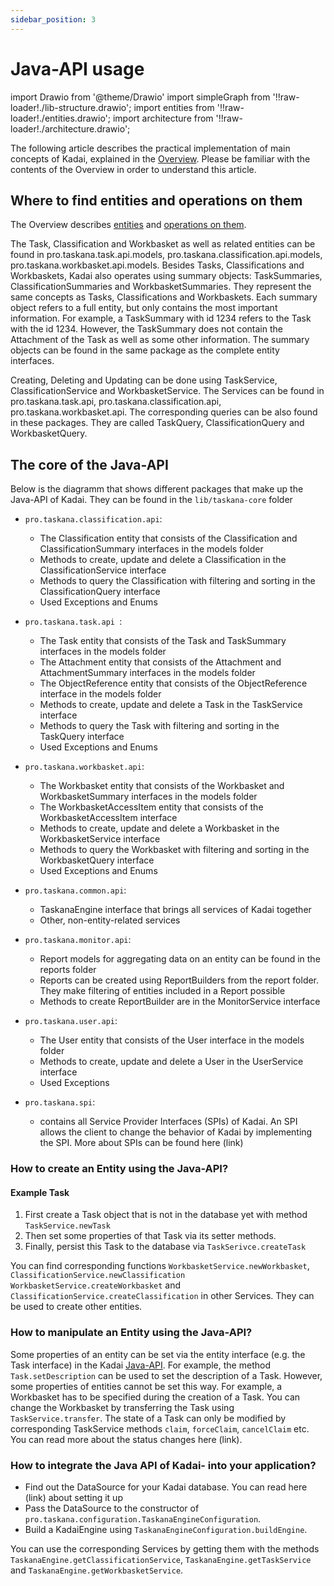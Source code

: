 ```yaml
---
sidebar_position: 3
---
```


# Java-API usage
import Drawio from '@theme/Drawio'
import simpleGraph from '!!raw-loader!./lib-structure.drawio';
import entities from '!!raw-loader!./entities.drawio';
import architecture from '!!raw-loader!./architecture.drawio';

The following article describes the practical implementation of main concepts of Kadai, explained in the [Overview](./overview.md). Please be familiar with the contents of the Overview in order to understand this article.

## Where to find entities and operations on them
The Overview describes [entities](./overview.md#taskana-entities) and [operations on them](./overview.md#operations-on-entities). 

The Task, Classification and Workbasket as well as related entities can be found in pro.taskana.task.api.models, pro.taskana.classification.api.models, pro.taskana.workbasket.api.models. Besides Tasks, Classifications and Workbaskets, Kadai also operates using summary objects: TaskSummaries, ClassificationSummaries and WorkbasketSummaries. They represent the same concepts as Tasks, Classifications and Workbaskets. Each summary object refers to a full entity, but only contains the most important information. For example, a TaskSummary with id 1234 refers to the Task with the id 1234. However, the TaskSummary does not contain the Attachment of the Task as well as some other information. The summary objects can be found in the same package as the complete entity interfaces.

Creating, Deleting and Updating can be done using TaskService, ClassificationService and WorkbasketService. The Services can be found in pro.taskana.task.api, pro.taskana.classification.api, pro.taskana.workbasket.api. The corresponding queries can be also found in these packages. They are called  TaskQuery, ClassificationQuery and WorkbasketQuery.

## The core of the Java-API 

Below is the diagramm that shows different packages that make up the Java-API of Kadai. They can be found in the ``lib/taskana-core`` folder
<Drawio content={simpleGraph} />
<br />

- ``pro.taskana.classification.api``:
    * The Classification entity that consists of the Classification and ClassificationSummary interfaces in the models folder
    * Methods to create, update and delete a Classification in the ClassificationService interface
    * Methods to query the Classification with filtering and sorting in the ClassificationQuery interface
    * Used Exceptions and Enums



- ``pro.taskana.task.api ``:
    - The Task entity that consists of the Task and TaskSummary interfaces in the models folder
    - The Attachment entity that consists of the Attachment and AttachmentSummary interfaces in the models folder
    - The ObjectReference entity that consists of the ObjectReference interface in the models folder
    - Methods to create, update and delete a Task in the TaskService interface
    - Methods to query the Task with filtering and sorting in the TaskQuery interface
    - Used Exceptions and Enums


- ``pro.taskana.workbasket.api``:
    - The Workbasket entity that consists of the Workbasket and WorkbasketSummary interfaces in the models folder
    - The WorkbasketAccessItem entity that consists of the WorkbasketAccessItem interface
    - Methods to create, update and delete a Workbasket in the WorkbasketService interface
    - Methods to query the Workbasket with filtering and sorting in the WorkbasketQuery interface
    - Used Exceptions and Enums 


- ``pro.taskana.common.api``:
    - TaskanaEngine interface that brings all services of Kadai together
    - Other, non-entity-related services


- ``pro.taskana.monitor.api``: 
    - Report models for aggregating data on an entity can be found in the reports folder
    - Reports can be created using ReportBuilders from the report folder. They make filtering of entities included in a Report possible
    - Methods to create ReportBuilder are in the MonitorService interface


- ``pro.taskana.user.api``: 
    - The User entity that consists of the User interface in the models folder
    - Methods to create, update and delete a User in the UserService interface
    - Used Exceptions 

- ``pro.taskana.spi``: 
    - contains all Service Provider Interfaces (SPIs) of Kadai. An SPI allows the client to change the behavior of Kadai by implementing the SPI. More about SPIs can be found here (link)

### How to create an Entity using the Java-API? 

#### Example Task 
1. First create a Task object that is not in the database yet with method 
    ```TaskService.newTask```
2. Then set some properties of that Task via its setter methods.
3. Finally, persist this Task to the database via ```TaskSerivce.createTask```

You can find corresponding functions ```WorkbasketService.newWorkbasket```, ```ClassificationService.newClassification```  ```WorkbasketService.createWorkbasket``` and ```ClassificationService.createClassification``` in other Services. They can be used to create other entities.

### How to manipulate an Entity using the Java-API? 
Some properties of an entity can be set via the entity interface (e.g. the Task interface) in the Kadai [Java-API](java-api-usage.md). For example, the method ``  Task.setDescription`` can be used to set the description of a Task.  However, some properties of entities cannot be set this way. For example, a Workbasket has to be specified during the creation of a Task. You can change the Workbasket by transferring the Task using ``TaskService.transfer``. The state of a Task can only be modified by corresponding TaskService methods ``claim``, ``forceClaim``, ``cancelClaim`` etc. You can read more about the status changes here (link).

### How to integrate the Java API of Kadai- into your application?

- Find out the DataSource for your Kadai database. You can read here (link) about setting it up
- Pass the DataSource to the constructor of ``pro.taskana.configuration.TaskanaEngineConfiguration``.
- Build a KadaiEngine using ``TaskanaEngineConfiguration.buildEngine``.

You can use the corresponding Services by getting them with the methods ``TaskanaEngine.getClassificationService``, ``TaskanaEngine.getTaskService`` and ``TaskanaEngine.getWorkbasketService``.
